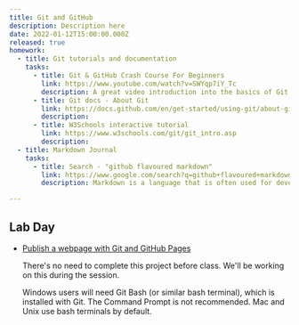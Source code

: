 ```yaml
---
title: Git and GitHub
description: Description here
date: 2022-01-12T15:00:00.000Z
released: true
homework:
  - title: Git tutorials and documentation
    tasks:
      - title: Git & GitHub Crash Course For Beginners
        link: https://www.youtube.com/watch?v=SWYqp7iY_Tc
        description: A great video introduction into the basics of Git and GitHub. We'll be referencing many Traversy Media videos in this course.
      - title: Git docs - About Git
        link: https://docs.github.com/en/get-started/using-git/about-git
        description: 
      - title: W3Schools interactive tutorial
        link: https://www.w3schools.com/git/git_intro.asp
        description: 
  - title: Markdown Journal
    tasks:
      - title: Search - "github flavoured markdown"
        link: https://www.google.com/search?q=github+flavoured+markdown+cheatsheet
        description: Markdown is a language that is often used for developer documentation. Your coding journal will be written in markdown!

---
```


<homeWork :home-work="homework">
</homeWork>

## Lab Day
- [Publish a webpage with Git and GitHub Pages](https://gist.github.com/acidtone/5d45f96bc11fada75038e552f9ba1a5c)
  
  There's no need to complete this project before class. We'll be working on this during the session.
  
  Windows users will need Git Bash (or similar bash terminal), which is installed with Git. The Command Prompt is not recommended. Mac and Unix use bash terminals by default.